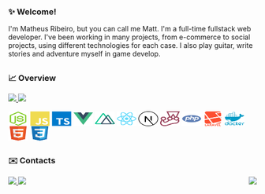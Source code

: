 ### ✨ Welcome!

I'm Matheus Ribeiro, but you can call me Matt. I'm a full-time fullstack web developer. I've been working in many projects, from e-commerce to social projects, using different technologies for each case. I also play guitar, write stories and adventure myself in game develop.

##
  
### 📈 Overview
<div>
  <a href="https://github.com/matheus-rib">
    <img height="180em" src="https://github-readme-stats.vercel.app/api?username=matheus-rib&theme=tokyonight&text_color=FFFFFF&show_icons=true&include_all_commits=true&count_private=true"/>
    <img height="180em" src="https://github-readme-stats.vercel.app/api/top-langs/?username=matheus-rib&layout=compact&langs_count=6&theme=tokyonight&text_color=FFFFFF"/>
  </a>
</div>
  
<div>
  <br/>
  <img align="center" title="NodeJS" alt="NodeJS" height="30" width="40" src="https://raw.githubusercontent.com/devicons/devicon/master/icons/nodejs/nodejs-plain.svg"/>
  <img align="center" title="JS" alt="JS" height="30" width="40" src="https://raw.githubusercontent.com/devicons/devicon/master/icons/javascript/javascript-plain.svg"/>
  <img align="center" title="TS" alt="TS" height="30" width="40" src="https://raw.githubusercontent.com/devicons/devicon/master/icons/typescript/typescript-plain.svg"/>
  <img align="center" title="VueJS" alt="VueJS" height="30" width="40" src="https://raw.githubusercontent.com/devicons/devicon/master/icons/vuejs/vuejs-original.svg"/>
  <img align="center" title="NuxtJS" alt="NuxtJS" height="30" width="40" src="https://raw.githubusercontent.com/devicons/devicon/master/icons/nuxtjs/nuxtjs-original.svg"/>
  <img align="center" title="React" alt="React" height="30" width="40" src="https://raw.githubusercontent.com/devicons/devicon/master/icons/react/react-original.svg"/>
  <img align="center" title="NextJS" alt="NextJS" height="30" width="40" src="https://raw.githubusercontent.com/devicons/devicon/master/icons/nextjs/nextjs-line.svg"/>
  <img align="center" title="Jest" alt="Jest" height="30" width="40" src="https://raw.githubusercontent.com/devicons/devicon/master/icons/jest/jest-plain.svg"/>
  <img align="center" title="PHP" alt="PHP" height="30" width="40" src="https://raw.githubusercontent.com/devicons/devicon/master/icons/php/php-plain.svg"/>
  <img align="center" title="Laravel" alt="Laravel" height="30" width="40" src="https://raw.githubusercontent.com/devicons/devicon/master/icons/laravel/laravel-plain-wordmark.svg"/>
  <img align="center" title="Docker" alt="Docker" height="30" width="40" src="https://raw.githubusercontent.com/devicons/devicon/master/icons/docker/docker-plain-wordmark.svg"/>
  <img align="center" title="HTML" alt="HTML" height="30" width="40" src="https://raw.githubusercontent.com/devicons/devicon/master/icons/html5/html5-original.svg"/>
  <img align="center" title="CSS" alt="CSS" height="30" width="40" src="https://raw.githubusercontent.com/devicons/devicon/master/icons/css3/css3-original.svg"/>
</div>

##

### ✉️ Contacts
<a href="https://www.linkedin.com/in/matheus-ribeiro-8b9b7615b/" target="_blank">
  <img src="https://img.shields.io/badge/-LinkedIn-%230077B5?style=for-the-badge&logo=linkedin&logoColor=white"/>
</a> 
<a href="mailto:matt.ribeirodev@gmail.com" target="_blank">
  <img src="https://img.shields.io/badge/Gmail-D14836?style=for-the-badge&logo=gmail&logoColor=white"/>
</a>
<img align="right" height="180em" src="https://cdn.discordapp.com/attachments/877627734371729418/877627799492505600/AvatarMaker.png"/>
